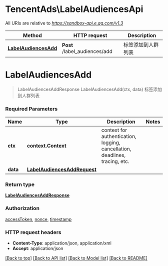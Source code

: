 # TencentAds\LabelAudiencesApi

All URIs are relative to *https://sandbox-api.e.qq.com/v1.3*

Method | HTTP request | Description
------------- | ------------- | -------------
[**LabelAudiencesAdd**](LabelAudiencesApi.md#LabelAudiencesAdd) | **Post** /label_audiences/add | 标签添加到人群列表


# **LabelAudiencesAdd**
> LabelAudiencesAddResponse LabelAudiencesAdd(ctx, data)
标签添加到人群列表

### Required Parameters

Name | Type | Description  | Notes
------------- | ------------- | ------------- | -------------
 **ctx** | **context.Context** | context for authentication, logging, cancellation, deadlines, tracing, etc.
  **data** | [**LabelAudiencesAddRequest**](LabelAudiencesAddRequest.md)|  | 

### Return type

[**LabelAudiencesAddResponse**](LabelAudiencesAddResponse.md)

### Authorization

[accessToken](../README.md#accessToken), [nonce](../README.md#nonce), [timestamp](../README.md#timestamp)

### HTTP request headers

 - **Content-Type**: application/json, application/xml
 - **Accept**: application/json

[[Back to top]](#) [[Back to API list]](../README.md#documentation-for-api-endpoints) [[Back to Model list]](../README.md#documentation-for-models) [[Back to README]](../README.md)

